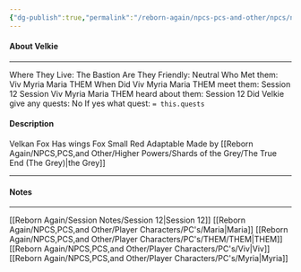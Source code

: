 ```yaml
---
{"dg-publish":true,"permalink":"/reborn-again/npcs-pcs-and-other/npcs/neutral/velkie/"}
---
```



#### About Velkie
---
Where They Live: The Bastion
Are They Friendly: Neutral
Who Met them: Viv Myria Maria THEM
When Did Viv Myria Maria THEM meet them: Session 12
Session Viv Myria Maria THEM heard about them: Session 12
Did Velkie give any quests: No
	If yes what quest: `= this.quests`


#### Description
Velkan Fox 
Has wings
Fox 
Small
Red 
Adaptable
Made by [[Reborn Again/NPCS,PCS,and Other/Higher Powers/Shards of the Grey/The True End (The Grey)\|the Grey]] 

---

#### Notes
---

[[Reborn Again/Session Notes/Session 12\|Session 12]]
[[Reborn Again/NPCS,PCS,and Other/Player Characters/PC's/Maria\|Maria]] [[Reborn Again/NPCS,PCS,and Other/Player Characters/PC's/THEM/THEM\|THEM]]
[[Reborn Again/NPCS,PCS,and Other/Player Characters/PC's/Viv\|Viv]] [[Reborn Again/NPCS,PCS,and Other/Player Characters/PC's/Myria\|Myria]]

